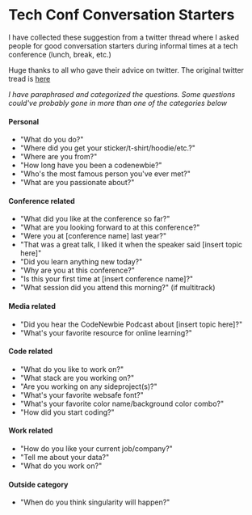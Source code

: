 # Tech Conf Conversation Starters # 

I have collected these suggestion from a twitter thread where I asked people for good conversation starters during informal times at a tech conference (lunch, break, etc.)

Huge thanks to all who gave their advice on twitter.
The original twitter tread is [here](https://twitter.com/lineal/status/987412863114297344)

_I have paraphrased and categorized the questions. Some questions could've probably gone in more than one of the categories below_

#### Personal ####
- "What do you do?"
- "Where did you get your sticker/t-shirt/hoodie/etc.?"
- "Where are you from?"
- "How long have you been a codenewbie?"
- "Who's the most famous person you've ever met?"
- "What are you passionate about?"

#### Conference related ####
- "What did you like at the conference so far?"
- "What are you looking forward to at this conference?"
- "Were you at [conference name] last year?"
- "That was a great talk, I liked it when the speaker said [insert topic here]"
- "Did you learn anything new today?"
- "Why are you at this conference?"
- "Is this your first time at [insert conference name]?"
- "What session did you attend this morning?" (if multitrack)

#### Media related ####
- "Did you hear the CodeNewbie Podcast about [insert topic here]?"
- "What's your favorite resource for online learning?"

#### Code related ####
- "What do you like to work on?"
- "What stack are you working on?"
- "Are you working on any sideproject(s)?"
- "What's your favorite websafe font?"
- "What's your favorite color name/background color combo?"
- "How did you start coding?"

#### Work related ####
- "How do you like your current job/company?"
- "Tell me about your data?"
- "What do you work on?"

#### Outside category ####
- "When do you think singularity will happen?"
